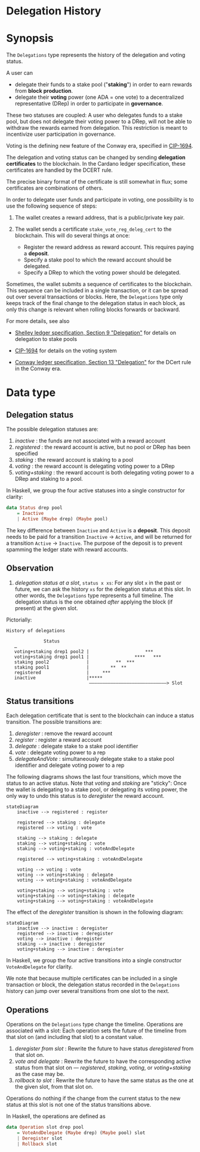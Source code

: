 # Delegation History

# Synopsis

The `Delegations` type represents the history of the delegation and voting status.

A user can

* delegate their funds to a stake pool ("**staking**") in order to earn rewards from **block production**.
* delegate their **voting** power (one ADA = one vote) to a decentralized representative (DRep) in order to participate in **governance**.

These two statuses are coupled: A user who delegates funds to a stake pool, but does not delegate their voting power to a DRep, will not be able to withdraw the rewards earned from delegation. This restriction is meant to incentivize user participation in governance.

Voting is the defining new feature of the Conway era, specified in [CIP-1694][cip-1694].


The delegation and voting status can be changed by sending **delegation certificates** to the blockchain. In the Cardano ledger specification, these certificates are handled by the DCERT rule.

The precise binary format of the certificate is still somewhat in flux; some certificates are combinations of others.

In order to delegate user funds and participate in voting, one possibility is to use the following sequence of steps:

1. The wallet creates a reward address, that is a public/private key pair.
2. The wallet sends a certificate `stake_vote_reg_deleg_cert` to the blockchain. This will do several things at once:

    * Register the reward address as reward account. This requires paying a **deposit**.
    * Specify a stake pool to which the reward account should be delegated.
    * Specify a DRep to which the voting power should be delegated.

Sometimes, the wallet submits a sequence of certificates to the blockchain. This sequence can be included in a single transaction, or it can be spread out over several transactions or blocks.
Here, the `Delegations` type only keeps track of the final change to the delegation status in each block, as only this change is relevant when rolling blocks forwards or backward.

For more details, see also
* [Shelley ledger specification, Section 9 "Delegation"][shelley-spec] for details on delegation to stake pools
* [CIP-1694][] for details on the voting system
* [Conway ledger specification, Section 13 "Delegation"][conway-spec] for the DCert rule in the Conway era.

  [shelley-spec]: https://github.com/IntersectMBO/cardano-ledger/releases/latest/download/shelley-ledger.pdf
  [conway-spec]: https://intersectmbo.github.io/formal-ledger-specifications/pdfs/cardano-ledger.pdf
  [CIP-1694]: https://github.com/cardano-foundation/CIPs/tree/master/CIP-1694

# Data type

## Delegation status

The possible delegation statuses are:

1. _inactive_ : the funds are not associated with a reward account
2. _registered_ : the reward account is active, but no pool or DRep has been specified
3. _staking_ : the reward account is staking to a pool
4. _voting_ : the reward account is delegating voting power to a DRep
5. _voting+staking_ : the reward account is both delegating voting power to a DRep and staking to a pool.

In Haskell, we group the four active statuses into a single constructor for clarity:

```hs
data Status drep pool
    = Inactive
    | Active (Maybe drep) (Maybe pool)
```

The key difference between `Inactive` and `Active` is a **deposit**. This deposit needs to be paid for a transition `Inactive` → `Active`, and will be returned for a transition `Active` → `Inactive`. The purpose of the deposit is to prevent spamming the ledger state with reward accounts.

## Observation

1. _delegation status at a slot_, `status x xs`: For any slot `x` in the past or future, we can ask the history `xs` for the delegation status at this slot. In other words, the `Delegations` type represents a full timeline. The delegation status is the one obtained _after_ applying the block (if present) at the given slot.

Pictorially:
```
History of delegations

              Status
   …
   voting+staking drep1 pool2 |                     ***
   voting+staking drep1 pool1 |                 ****   ***
   staking pool2              |          **  ***
   staking pool1              |        **  **
   registered                 |     ***
   inactive                   |*****
                               —————————————————————————————> Slot
```

## Status transitions

Each delegation certificate that is sent to the blockchain can induce a status transition. The possible transitions are:

1. _deregister_ : remove the reward account
1. _register_ : register a reward account
2. _delegate_ : delegate stake to a stake pool identifier
3. _vote_ : delegate voting power to a rep
4. _delegateAndVote_ : simultaneously delegate stake to a stake pool identifier and delegate voting power to a rep

The following diagrams shows the last four transitions, which move the status to an active status. Note that _voting_ and _staking_ are "sticky": Once the wallet is delegating to a stake pool, or delegating its voting power, the only way to undo this status is to _deregister_ the reward account.

```mermaid
stateDiagram
    inactive --> registered : register

    registered --> staking : delegate
    registered --> voting : vote

    staking --> staking : delegate
    staking --> voting+staking : vote
    staking --> voting+staking : voteAndDelegate

    registered --> voting+staking : voteAndDelegate

    voting --> voting : vote
    voting --> voting+staking : delegate
    voting --> voting+staking : voteAndDelegate

    voting+staking --> voting+staking : vote
    voting+staking --> voting+staking : delegate
    voting+staking --> voting+staking : voteAndDelegate
```

The effect of the _deregister_ transition is shown in the following diagram:

```mermaid
stateDiagram
    inactive --> inactive : deregister
    registered --> inactive : deregister
    voting --> inactive : deregister
    staking --> inactive : deregister
    voting+staking --> inactive : deregister
```

In Haskell, we group the four active transitions into a single constructor `VoteAndDelegate` for clarity.

We note that because multiple certificates can be included in a single transaction or block, the delegation status recorded in the `Delegations` history can jump over several transitions from one slot to the next.

## Operations

Operations on the `Delegations` type change the timeline. Operations are associated with a slot: Each operation sets the future of the timeline from that slot on (and including that slot) to a constant value.

1. _deregister from slot_ : Rewrite the future to have status _deregistered_ from that slot on.
2. _vote and delegate_ : Rewrite the future to have the corresponding active status from that slot on — _registered_, _staking_, _voting_, or _voting+staking_ as the case may be.
3. _rollback to slot_ : Rewrite the future to have the same status as the one at the given slot, from that slot on.

Operations do nothing if the change from the current status to the new status at this slot is not one of the status transitions above.

In Haskell, the operations are defined as

```hs
data Operation slot drep pool
    = VoteAndDelegate (Maybe drep) (Maybe pool) slot
    | Deregister slot
    | Rollback slot
```